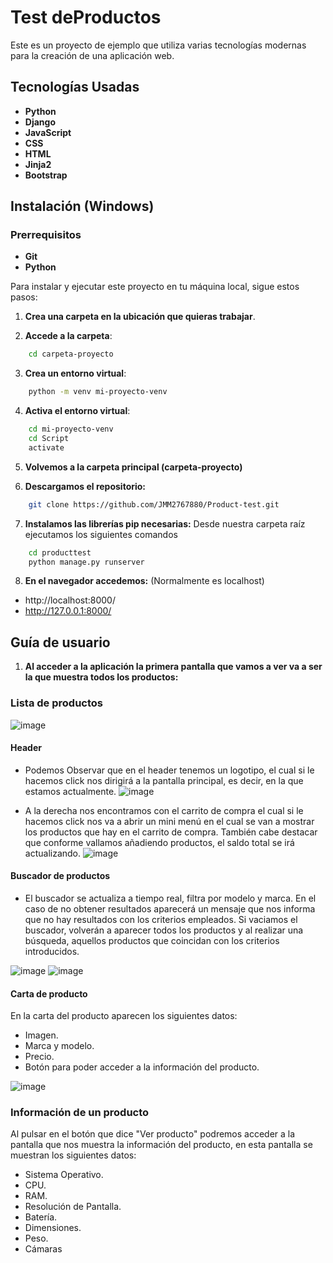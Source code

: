 # Test deProductos

Este es un proyecto de ejemplo que utiliza varias tecnologías modernas para la creación de una aplicación web.

## Tecnologías Usadas

- **Python**
- **Django**
- **JavaScript**
- **CSS**
- **HTML**
- **Jinja2**
- **Bootstrap**

## Instalación (Windows)

### Prerrequisitos
- **Git**
- **Python**

Para instalar y ejecutar este proyecto en tu máquina local, sigue estos pasos:

1. **Crea una carpeta en la ubicación que quieras trabajar**.

2. **Accede a la carpeta**:
```bash
    cd carpeta-proyecto
```

3. **Crea un entorno virtual**:
```bash
    python -m venv mi-proyecto-venv
```

4. **Activa el entorno virtual**:
```bash
    cd mi-proyecto-venv
    cd Script
    activate
```

5. **Volvemos a la carpeta principal (carpeta-proyecto)**

6. **Descargamos el repositorio:**
```bash
    git clone https://github.com/JMM2767880/Product-test.git
```

7. **Instalamos las librerías pip necesarias:**
   Desde nuestra carpeta raíz ejecutamos los siguientes comandos
```bash
    cd producttest
    python manage.py runserver
```

8. **En el navegador accedemos:** (Normalmente es localhost)
- http://localhost:8000/
- http://127.0.0.1:8000/

## Guía de usuario

1. **Al acceder a la aplicación la primera pantalla que vamos a ver va a ser la que muestra todos los productos:**

### Lista de productos

![image](https://github.com/user-attachments/assets/4b179a64-a029-4235-9b38-3ff93b5a16f8)

#### Header
- Podemos Observar que en el header tenemos un logotipo, el cual si le hacemos click nos dirigirá a la pantalla principal, es decir, en la que estamos actualmente.
![image](https://github.com/user-attachments/assets/bd3cd541-12bf-48d2-b3cd-261150fb3d9e)

- A la derecha nos encontramos con el carrito de compra el cual si le hacemos click nos va a abrir un mini menú en el cual se van a mostrar los productos que hay en el carrito de compra. También cabe destacar que conforme vallamos añadiendo productos, el saldo total se irá actualizando.
  ![image](https://github.com/user-attachments/assets/e97329fd-817c-4849-bed8-33283a9f130f)

#### Buscador de productos
- El buscador se actualiza a tiempo real, filtra por modelo y marca. En el caso de no obtener resultados aparecerá un mensaje que nos informa que no hay resultados con los criterios empleados. Si vaciamos el buscador, volverán a aparecer todos los productos y al realizar una búsqueda, aquellos productos que coincidan con los criterios introducidos.

![image](https://github.com/user-attachments/assets/6e32abae-d7ec-45c9-bb20-30df16fb3b60)
![image](https://github.com/user-attachments/assets/778b0152-0856-4d08-8738-7c20b6de32ee)

#### Carta de producto
En la carta del producto aparecen los siguientes datos:
- Imagen.
- Marca y modelo.
- Precio.
- Botón para poder acceder a la información del producto.

![image](https://github.com/user-attachments/assets/fb12c2a4-8076-47cb-8e79-98cb53febb88)

### Información de un producto
Al pulsar en el botón que dice "Ver producto" podremos acceder a la pantalla que nos muestra la información del producto, en esta pantalla se muestran los siguientes datos:
- Sistema Operativo.
- CPU.
- RAM.
- Resolución de Pantalla.
- Batería.
- Dimensiones.
- Peso.
- Cámaras


  






